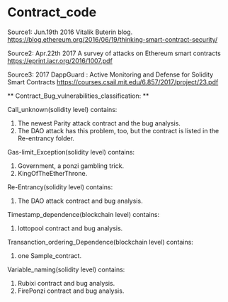 # Contract_code

Source1: 
Jun.19th 2016 Vitalik Buterin blog.  https://blog.ethereum.org/2016/06/19/thinking-smart-contract-security/

Source2: 
Apr.22th 2017 A survey of attacks on Ethereum smart contracts https://eprint.iacr.org/2016/1007.pdf

Source3:
2017 DappGuard : Active Monitoring and Defense for Solidity Smart Contracts https://courses.csail.mit.edu/6.857/2017/project/23.pdf


** Contract_Bug_vulnerabilities_classification: **

Call_unknown(solidity level) contains:
1. The newest Parity attack contract and the bug analysis.
2. The DAO attack has this problem, too, but the contract is listed in the Re-entrancy folder.

Gas-limit_Exception(solidity level) contains:
1. Government, a ponzi gambling trick.
2. KingOfTheEtherThrone.

Re-Entrancy(solidity level) contains:
1. The DAO attack contract and bug analysis.

Timestamp_dependence(blockchain level) contains:
1. lottopool contract and bug analysis.

Transanction_ordering_Dependence(blockchain level) contains:
1. one Sample_contract.

Variable_naming(solidity level) contains:
1. Rubixi contract and bug analysis.
2. FirePonzi contract and bug analysis.



